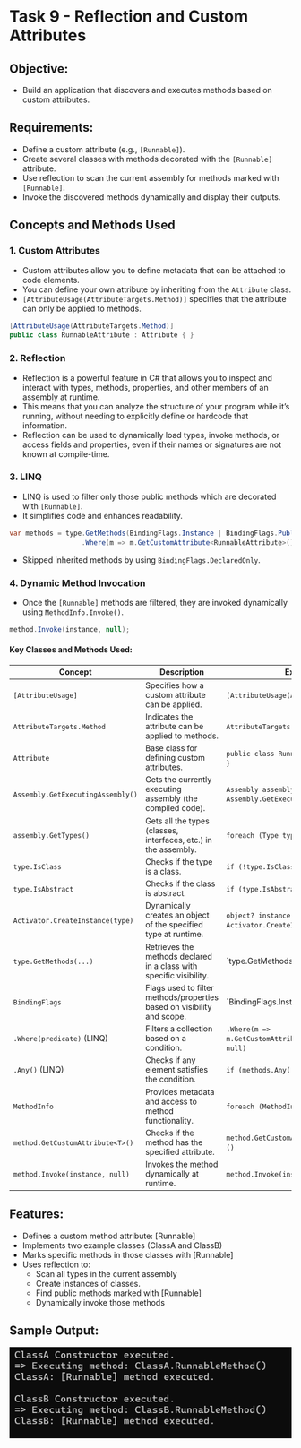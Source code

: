 # **Task 9 - Reflection and Custom Attributes**

## **Objective:**
- Build an application that discovers and executes methods based on custom attributes.

## **Requirements:**
- Define a custom attribute (e.g., `[Runnable]`).
- Create several classes with methods decorated with the `[Runnable]` attribute.
- Use reflection to scan the current assembly for methods marked with `[Runnable]`.
- Invoke the discovered methods dynamically and display their outputs.

## **Concepts and Methods Used**

### 1. Custom Attributes
- Custom attributes allow you to define metadata that can be attached to code elements.
- You can define your own attribute by inheriting from the `Attribute` class. 
- `[AttributeUsage(AttributeTargets.Method)]` specifies that the attribute can only be applied to methods.

```csharp
[AttributeUsage(AttributeTargets.Method)]
public class RunnableAttribute : Attribute { }
```

### 2. Reflection
- Reflection is a powerful feature in C# that allows you to inspect and interact with types, methods, properties, and other members of an assembly at runtime. 
- This means that you can analyze the structure of your program while it’s running, without needing to explicitly define or hardcode that information. 
- Reflection can be used to dynamically load types, invoke methods, or access fields and properties, even if their names or signatures are not known at compile-time.

### 3. LINQ 
- LINQ is used to filter only those public methods which are decorated with `[Runnable]`.
- It simplifies code and enhances readability.

```csharp
var methods = type.GetMethods(BindingFlags.Instance | BindingFlags.Public | BindingFlags.DeclaredOnly)
                  .Where(m => m.GetCustomAttribute<RunnableAttribute>() != null);
```
- Skipped inherited methods by using `BindingFlags.DeclaredOnly`.


### 4. Dynamic Method Invocation
- Once the `[Runnable]` methods are filtered, they are invoked dynamically using `MethodInfo.Invoke()`.

```csharp
method.Invoke(instance, null);
```

#### Key Classes and Methods Used:

| Concept                          | Description                                                                 | Example Usage                                                      |
|----------------------------------|-----------------------------------------------------------------------------|--------------------------------------------------------------------|
| `[AttributeUsage]`               | Specifies how a custom attribute can be applied.                           | `[AttributeUsage(AttributeTargets.Method)]`                        |
| `AttributeTargets.Method`        | Indicates the attribute can be applied to methods.                         | `AttributeTargets.Method`                                          |
| `Attribute`                      | Base class for defining custom attributes.                                 | `public class RunnableAttribute : Attribute { }`                   |
| `Assembly.GetExecutingAssembly()`| Gets the currently executing assembly (the compiled code).                 | `Assembly assembly = Assembly.GetExecutingAssembly();`             |
| `assembly.GetTypes()`           | Gets all the types (classes, interfaces, etc.) in the assembly.            | `foreach (Type type in assembly.GetTypes())`                       |
| `type.IsClass`                  | Checks if the type is a class.                                             | `if (!type.IsClass)`                                               |
| `type.IsAbstract`               | Checks if the class is abstract.                                           | `if (type.IsAbstract)`                                             |
| `Activator.CreateInstance(type)` | Dynamically creates an object of the specified type at runtime.            | `object? instance = Activator.CreateInstance(type);`               |
| `type.GetMethods(...)`          | Retrieves the methods declared in a class with specific visibility.        | `type.GetMethods(BindingFlags.Instance | BindingFlags.Public | BindingFlags.DeclaredOnly)` |
| `BindingFlags`                  | Flags used to filter methods/properties based on visibility and scope.     | `BindingFlags.Instance | BindingFlags.Public | BindingFlags.DeclaredOnly` |
| `.Where(predicate)` (LINQ)      | Filters a collection based on a condition.                                 | `.Where(m => m.GetCustomAttribute<RunnableAttribute>() != null)`  |
| `.Any()` (LINQ)                 | Checks if any element satisfies the condition.                             | `if (methods.Any())`                                               |
| `MethodInfo`                    | Provides metadata and access to method functionality.                      | `foreach (MethodInfo method in methods)`                           |
| `method.GetCustomAttribute<T>()`| Checks if the method has the specified attribute.                          | `method.GetCustomAttribute<RunnableAttribute>()`                   |
| `method.Invoke(instance, null)` | Invokes the method dynamically at runtime.                                 | `method.Invoke(instance, null)`                                    |

## **Features:**
- Defines a custom method attribute: [Runnable]
- Implements two example classes (ClassA and ClassB)
- Marks specific methods in those classes with [Runnable]
- Uses reflection to:
    - Scan all types in the current assembly
    - Create instances of classes.
    - Find public methods marked with [Runnable]
    - Dynamically invoke those methods

## **Sample Output:**

![output](./image.png)